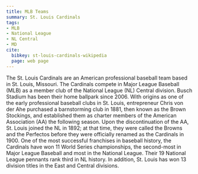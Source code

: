 ```yaml
---
title: MLB Teams
summary: St. Louis Cardinals
tags:
- MLB
- National League
- NL Central
- MD
cite:
  bibkey: st-louis-cardinals-wikipedia
  page: web page
---
```

The St. Louis Cardinals are an American professional baseball team based in
St. Louis, Missouri. The Cardinals compete in Major League Baseball (MLB) as a member
club of the National League (NL) Central division. Busch Stadium has been their
home ballpark since 2006. With origins as one of the early professional baseball
clubs in St. Louis, entrepreneur Chris von der Ahe purchased a barnstorming club
in 1881, then known as the Brown Stockings, and established them as charter members
of the American Association (AA) the following season. Upon the discontinuation
of the AA, St. Louis joined the NL in 1892; at that time, they were called the Browns
and the Perfectos before they were officially renamed as the Cardinals in 1900.
One of the most successful franchises in baseball history, the Cardinals have won
11 World Series championships, the second-most in Major League Baseball and most
in the National League. Their 19 National League pennants rank third in NL history.
In addition, St. Louis has won 13 division titles in the East and Central divisions.

